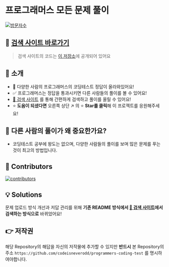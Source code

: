 # 프로그래머스 모든 문제 풀이

[![방문자수](<https://hits.seeyoufarm.com/api/count/incr/badge.svg?url=https://github.com/codeisneverodd/programmers-coding-test&count_bg=%2379C83D&title_bg=%23555555&icon=&icon_color=%23E7E7E7&title=방문자수(Today/Total)&edge_flat=true>)](https://github.com/codeisneverodd)

## 🔎 [검색 사이트 바로가기](https://codeisneverodd.com/solution-pass)

> 검색 사이트의 코드는 [이 저장소](https://github.com/codeisneverodd/home)에 공개되어 있어요

## 👋 소개

- 🌱 다양한 사람의 프로그래머스의 코딩테스트 정답이 올라와있어요!
- ✅ 프로그래머스는 정답을 통과시키면 다른 사람들의 풀이를 볼 수 있어요!
- [🔎 검색 사이트](https://codeisneverodd.com/solution-pass) 를 통해 간편하게 검색하고 풀이를 올릴 수 있어요!
- ⭐ **도움이 되셨다면** 오른쪽 상단 ↗ 의 ⭐️ **Star를 클릭**해 이 프로젝트를 응원해주세요!

## 🤔 다른 사람의 풀이가 왜 중요한가요?

- 코딩테스트 공부에 왕도는 없으며, 다양한 사람들의 풀이를 보며 많은 문제를 푸는 것이 최고의 방법입니다.

## 🌟 Contributors

[![contributors](https://contrib.rocks/image?repo=codeisneverodd/programmers-coding-test)](https://github.com/codeisneverodd/programmers-coding-test/graphs/contributors)

## 💡 Solutions

문제 업로드 방식 개선과 저답 관리를 위해 **기존 README 방식에서 [🔎 검색 사이트](https://codeisneverodd.com/solution-pass)에서 검색하는 방식으로** 바뀌었어요!

## 👉 저작권

해당 Repository의 해답을 자신의 저작물에 추가할 수 있지만 **반드시** 본 Repository의
주소 `https://github.com/codeisneverodd/programmers-coding-test`
를 명시하여야합니다.
